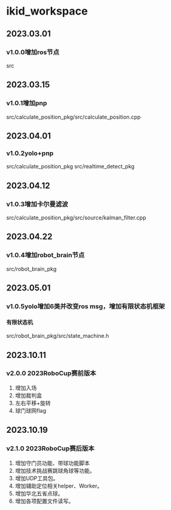 # ikid_workspace

## 2023.03.01 
### v1.0.0增加ros节点
src

## 2023.03.15 
### v1.0.1增加pnp
src/calculate_position_pkg/src/calculate_position.cpp

## 2023.04.01 
### v1.0.2yolo+pnp
src/calculate_position_pkg
src/realtime_detect_pkg

## 2023.04.12 
### v1.0.3增加卡尔曼滤波
src/calculate_position_pkg/src/source/kalman_filter.cpp

## 2023.04.22 
### v1.0.4增加robot_brain节点
src/robot_brain_pkg

## 2023.05.01 
### v1.0.5yolo增加6类并改变ros msg，增加有限状态机框架
#### 有限状态机
src/robot_brain_pkg/src/state_machine.h

## 2023.10.11
### v2.0.0 2023RoboCup赛前版本
1. 增加入场
2. 增加裁判盒
3. 左右平移+旋转
4. 球门球网flag

## 2023.10.19 
### v2.1.0 2023RoboCup赛后版本
1. 增加守门员功能、带球功能脚本
2. 增加技术挑战赛跳球角球等功能。
3. 增加UDP工具包。
4. 增加辅助定位相关helper、Worker。
5. 增加华北五省点球。
6. 增加各项配置文件读写。